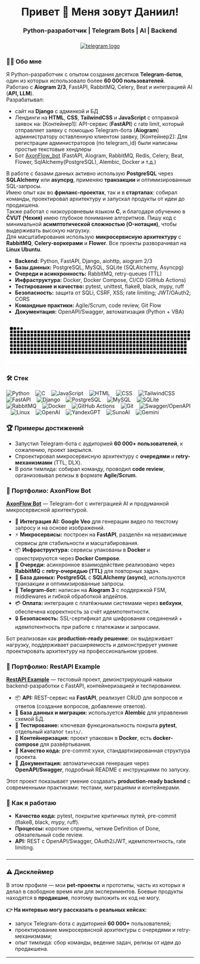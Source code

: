 <br clear="both">

###

<h1 align="center">Привет 👋 Меня зовут Даниил!</h1>
<h3 align="center">Python-разработчик | Telegram Bots | AI | Backend</h3>

###

<div align="center">
  <a href="https://t.me/offhandin" target="_blank">
    <img src="https://img.shields.io/static/v1?message=Telegram&logo=telegram&label=&color=2CA5E0&logoColor=white&labelColor=&style=for-the-badge" height="25" alt="telegram logo"  />
  </a>

</div>

###

<h3 align="left">👨‍💻 Обо мне</h3>

<p align="left">
Я Python-разработчик с опытом создания десятков <b>Telegram-ботов</b>, 
один из которых использовало более <b>60 000 пользователей</b>.<br/> 
Работаю с <b>Aiogram 2/3</b>, FastAPI, RabbitMQ, Celery, Beat 
и интеграцией AI (<b>API, LLM</b>).<br/> 
Разрабатывал:
<ul>
<li>сайт на <b>Django</b> с админкой и БД</li>
<li>Лендинги на <b>HTML</b>, <b>CSS</b>, <b>TailwindCSS</b> и <b>JavaScript</b> с отправкой заявок на:
  [Контейнер1]: API-сервис (<b>FastAPI</b>) с rate limit, который отправляет заявку с помощью Telegram-бота (<b>Aiogram</b>) администратору оставленную клиентом заявку,
  [Контейнер2]: Для регистрации администраторов (по telegram_id) были написаны простые текстовые хендлеры</li>
<li>Бот <a href="https://t.me/AxonFlow_bot">AxonFlow_bot</a> (FastAPI, Aiogram, RabbitMQ, Redis, Celery, Beat, Flower, SqlAlchemy(PostgreSQL), Alembic, Docker и т.д.)</li>
</ul>
В работе с базами данных активно использую <b>PostgreSQL</b> 
через <b>SQLAlchemy</b> или <b>asyncpg</b>, применяю <b>транзакции</b> 
и оптимизированные SQL-запросы.<br/> 
Имею опыт как во <b>фриланс-проектах</b>, так и в <b>стартапах</b>: 
собирал команды, проектировал архитектуру и запускал продукты от идеи до продакшена.<br/> 
Также работал с низкоуровневым языком <b>C</b>, и благодаря обучению в <b>ČVUT (Чехия)</b> 
имею глубокое понимание алгоритмов. 
Пишу код с минимальной <b>асимптотической сложностью (O-нотация)</b>, чтобы выдерживать высокую нагрузку.<br/> 
Для масштабирования использую <b>микросервисную архитектуру</b> 
с <b>RabbitMQ</b>, <b>Celery-воркерами</b> и <b>Flower</b>. 
Все проекты разворачивал на <b>Linux Ubuntu</b>.
</p>

<ul>
  <li><b>Backend:</b> Python, FastAPI, Django, aiohttp, aiogram 2/3</li>
  <li><b>Базы данных:</b> PostgreSQL, MySQL, SQLite (SQLAlchemy, Asyncpg)</li>
  <li><b>Очереди и асинхронность:</b> RabbitMQ, retry-queues (TTL)</li>
  <li><b>Инфраструктура:</b> Docker, Docker Compose, CI/CD (GitHub Actions)</li>
  <li><b>Тестирование и качество:</b> pytest, unittest, flake8, black, mypy, ruff</li>
  <li><b>Безопасность:</b> защита от SQLi, CSRF, XSS; rate limiting; JWT/OAuth2; CORS</li>
  <li><b>Командные практики:</b> Agile/Scrum, code review, Git Flow</li>
  <li><b>Документация:</b> OpenAPI/Swagger, автоматизация (Python + VBA)</li>
</ul>

###

<p align="center">
 <img width="600" src="assets/github-snake.svg" alt="snake"/>
</p>

###

<!-- ICONS -->
<h3>🛠 Стек</h3>
<p>
  <!-- Languages -->
  <img src="https://skillicons.dev/icons?i=py" height="40" alt="Python"/>
  <img width="8"/>
  <img src="https://skillicons.dev/icons?i=c" height="40" alt="C"/>
  <img width="8"/>
  <img src="https://skillicons.dev/icons?i=js" height="40" alt="JavaScript"/>
  <img width="8"/>
  <img src="https://skillicons.dev/icons?i=html" height="40" alt="HTML"/>
  <img width="8"/>
  <img src="https://skillicons.dev/icons?i=css" height="40" alt="CSS"/>
  <img width="8"/>
  <img src="https://skillicons.dev/icons?i=tailwind" height="40" alt="TailwindCSS"/>
  <img width="8"/>

  <!-- Frameworks -->
  <img src="https://skillicons.dev/icons?i=fastapi" height="40" alt="FastAPI"/>
  <img width="8"/>
  <img src="https://skillicons.dev/icons?i=django" height="40" alt="Django"/>
  <img width="8"/>

  <!-- Databases -->
  <img src="https://skillicons.dev/icons?i=postgres" height="40" alt="PostgreSQL"/>
  <img width="8"/>
  <img src="https://skillicons.dev/icons?i=mysql" height="40" alt="MySQL"/>
  <img width="8"/>
  <img src="https://cdn.jsdelivr.net/gh/devicons/devicon/icons/sqlite/sqlite-original.svg" height="40" alt="SQLite"/>
  <img width="8"/>

  <!-- Messaging / Infra -->
  <img src="https://cdn.simpleicons.org/rabbitmq/FF6600" height="40" alt="RabbitMQ"/>
  <img width="8"/>
  <img src="https://skillicons.dev/icons?i=docker" height="40" alt="Docker"/>
  <img width="8"/>

  <!-- Tools -->
  <img src="https://skillicons.dev/icons?i=githubactions" height="40" alt="GitHub Actions"/>
  <img width="8"/>
  <img src="https://skillicons.dev/icons?i=git" height="40" alt="Git"/>
  <img width="8"/>
  <img src="https://cdn.simpleicons.org/swagger/85EA2D" height="40" alt="Swagger/OpenAPI"/>
  <img width="8"/>
  <img src="https://skillicons.dev/icons?i=linux" height="40" alt="Linux"/>
  <img width="8"/>

  <!-- AI / LLM -->
  <img src="https://img.shields.io/badge/OpenAI-412991?logo=openai&logoColor=white" height="25" alt="OpenAI"/>
  <img width="8"/>
  <img src="https://img.shields.io/badge/YandexGPT-FF0000?logo=yandex&logoColor=white" height="25" alt="YandexGPT"/>
  <img width="8"/>
  <img src="https://img.shields.io/badge/SunoAI-FF6B6B?logoColor=white" height="25" alt="SunoAI"/>
  <img width="8"/>
  <img src="https://img.shields.io/badge/Gemini-4285F4?logo=google&logoColor=white" height="25" alt="Gemini"/>
</p>

###

<!-- ACHIEVEMENTS -->
<h3>🏆 Примеры достижений</h3>
<ul>
  <li>Запустил Telegram-бота с аудиторией <b>60 000+ пользователей</b>, к сожалению, проект закрылся.</li>
  <li>Спроектировал микросервисную архитектуру с <b>очередями</b> и <b>retry-механизмами</b> (TTL, DLX).</li>
  <li>В роли тимлида: собирал команду, проводил <b>code review</b>, организовывал релизы в формате <b>Agile/Scrum</b>.</li>
</ul>

<!-- PORTFOLIO -->
<h3>📌 Портфолио: AxonFlow Bot</h3>
<p align="left">
  <a href="https://t.me/AxonFlow_bot" target="_blank"><b>AxonFlow Bot</b></a> — 
  Telegram-бот с интеграцией AI и продуманной микросервисной архитектурой.  
</p>

<ul>
  <li>🤖 <b>Интеграция AI:</b> <b>Google Veo</b> для генерации видео по текстому запросу и на основе изображений.</li>
  <li>⚡ <b>Микросервисы:</b> построен на <b>FastAPI</b>, разделён на независимые сервисы для стабильности и масштабирования.</li>
  <li>📦 <b>Инфраструктура:</b> сервисы упакованы в <b>Docker</b> и оркестрируются через <b>Docker Compose</b>.</li>
  <li>📨 <b>Очереди:</b> асинхронное взаимодействие реализовано через <b>RabbitMQ</b> с <b>retry-очередью (TTL)</b> для повторных задач.</li>
  <li>💾 <b>База данных:</b> <b>PostgreSQL</b> с <b>SQLAlchemy (async)</b>, используются транзакции и оптимизированные запросы.</li>
  <li>🤖 <b>Telegram-бот:</b> написан на <b>Aiogram 3</b> с поддержкой FSM, middlewares и гибкой обработкой апдейтов.</li>
  <li>💳 <b>Оплата:</b> интеграция с платёжными системами через <b>вебхуки</b>, обеспечена корректность за счёт идемпотентности.</li>
  <li>🔒 <b>Безопасность:</b> SSL-сертификат для шифрования соединений + идемпотентность при работе с платежами и запросами.</li>
</ul>

<p align="left">
  Бот реализован как <b>production-ready решение</b>: он выдерживает нагрузку, поддерживает расширяемость 
  и демонстрирует умение проектировать архитектуру на профессиональном уровне.  
</p>

<h3>📌 Портфолио: RestAPI Example</h3>
<p align="left">
  <a href="https://github.com/damnhandin/restapi_example" target="_blank"><b>RestAPI Example</b></a> — 
  тестовый проект, демонстрирующий навыки backend-разработки с FastAPI, контейнеризацией и тестированием.  
</p>

<ul>
  <li>📦 <b>API:</b> REST-сервис на <b>FastAPI</b>, реализует CRUD для вопросов и ответов (создание вопросов, добавление ответов).</li>
  <li>🔧 <b>База данных и миграции:</b> используется <b>Alembic</b> для управления схемой БД.</li>
  <li>🧪 <b>Тестирование:</b> ключевая функциональность покрыта <b>pytest</b>, отдельный каталог <code>tests/</code>.</li>
  <li>🐳 <b>Контейнеризация:</b> проект упакован в <b>Docker</b>, есть <b>docker-compose</b> для развёртывания.</li>
  <li>🧼 <b>Качество кода:</b> pre-commit хуки, стандартизированная структура проекта.</li>
  <li>📄 <b>Документация:</b> автоматическая генерация через <b>OpenAPI/Swagger</b>, подробный README с инструкциями по запуску.</li>
</ul>

<p align="left">
  Этот проект показывает умение создавать <b>production-ready backend</b> с современными практиками: тестами, миграциями и контейнерами.  
</p>

<!-- HOW I WORK -->
<h3>🧩 Как я работаю</h3>
<ul>
  <li><b>Качество кода:</b> pytest, покрытие критичных путей, pre-commit (flake8, black, mypy, ruff).</li>
  <li><b>Процессы:</b> короткие спринты, четкие Definition of Done, обязательный code review.</li>
  <li><b>API:</b> REST с OpenAPI/Swagger, OAuth2/JWT, идемпотентность, rate limiting.</li>
</ul>

###

<hr>

<h3>⚠️ Дисклеймер</h3>
<p align="left">
  В этом профиле — мои <strong>pet-проекты</strong> и прототипы, часть из которых я делал в свободное время или для экспериментов.
  Боевые продукты находятся в <strong>продакшне</strong>, поэтому выложить их код не могу.
</p>
<p align="left"><strong>👉 На интервью могу рассказать о реальных кейсах:</strong></p>
<ul>
  <li>запуск Telegram-бота с аудиторией <strong>60 000+</strong> пользователей;</li>
  <li>проектирование микросервисной архитектуры с очередями и retry-механизмами;</li>
  <li>опыт тимлида: сбор команды, ведение задач, релизы от идеи до продакшена.</li>
</ul>

<hr>

###
